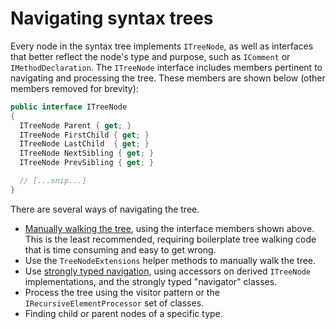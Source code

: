 ---
---

# Navigating syntax trees

Every node in the syntax tree implements `ITreeNode`, as well as interfaces that better reflect the node's type and purpose, such as `IComment` or `IMethodDeclaration`. The `ITreeNode` interface includes members pertinent to navigating and processing the tree. These members are shown below (other members removed for brevity):

```csharp
public interface ITreeNode
{
  ITreeNode Parent { get; }
  ITreeNode FirstChild { get; }
  ITreeNode LastChild  { get; }
  ITreeNode NextSibling { get; }
  ITreeNode PrevSibling { get; }

  // [...snip...]
}
```

There are several ways of navigating the tree.

* [Manually walking the tree](SyntaxTrees/ManualNavigation.md), using the interface members shown above. This is the least recommended, requiring boilerplate tree walking code that is time consuming and easy to get wrong.
* Use the `TreeNodeExtensions` helper methods to manually walk the tree.
* Use [strongly typed navigation](SyntaxTrees/StronglyTypedNavigation.md), using accessors on derived `ITreeNode` implementations, and the strongly typed "navigator" classes.
* Process the tree using the visitor pattern or the `IRecursiveElementProcessor` set of classes.
* Finding child or parent nodes of a specific type.

